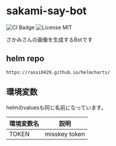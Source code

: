 # sakami-say-bot

![CI Badge](https://github.com/rassi0429/sakami-say-bot/actions/workflows/docker-build-release.yaml/badge.svg)
![License MIT](https://img.shields.io/github/license/rassi0429/sakami-say-bot)

さかみさんの画像を生成するBotです

## helm repo

`https://rassi0429.github.io/helmcharts/`

## 環境変数

helmのvaluesも同じ名前になっています。

| 環境変数名 | 説明            |
|-------|---------------|
| TOKEN | misskey token |

